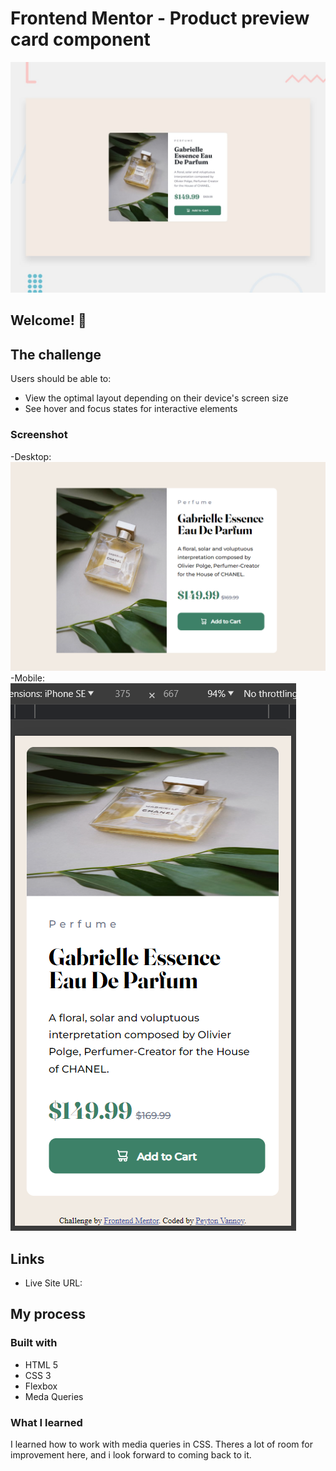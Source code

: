# Frontend Mentor - Product preview card component

![Design preview for the Product preview card component coding challenge](./design/desktop-preview.jpg)

## Welcome! 👋

## The challenge

Users should be able to:

- View the optimal layout depending on their device's screen size
- See hover and focus states for interactive elements

### Screenshot

-Desktop: ![Screenshot](./Screenshots/Screenshot%20Desktop.png)
-Mobile: ![Screenshot](./Screenshots/Screenshot%20Mobile.png)

## Links

- Live Site URL: [](https://peyton-vannoy.github.io/responsive-perfume/)

## My process

### Built with

- HTML 5
- CSS 3
- Flexbox
- Meda Queries

### What I learned

I learned how to work with media queries in CSS. Theres a lot of room for improvement here, and i look forward to coming back to it.
